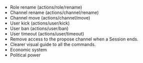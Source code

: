 - Role rename (actions/role/rename)
- Channel rename (actions/channel/rename)
- Channel move (actions/channel/move)
- User kick (actions/user/kick)
- User ban (actions/user/ban)
- User timeout (actions/user/timeout)
- Remove access to the propose channel when a Session ends.
- Clearer visual guide to all the commands.
- Economic system
- Political power
